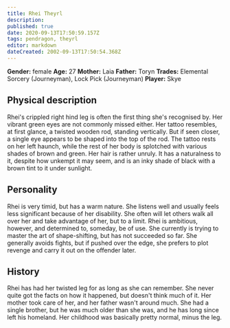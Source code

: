 ```yaml
---
title: Rhei Theyrl
description: 
published: true
date: 2020-09-13T17:50:59.157Z
tags: pendragon, theyrl
editor: markdown
dateCreated: 2002-09-13T17:50:54.368Z
---
```


**Gender:** female
**Age:** 27
**Mother:** Laia
**Father:** Toryn
**Trades:** Elemental Sorcery (Journeyman), Lock Pick (Journeyman)
**Player:** Skye

## Physical description

Rhei's crippled right hind leg is often the first thing she's recognised by.  Her vibrant green eyes are not commonly missed either.  Her tattoo resembles, at first glance, a twisted wooden rod, standing vertically.  But if seen closer, a single eye appears to be shaped into the top of the rod.  The tattoo rests  on her left haunch, while the rest of her body is  splotched with various shades of brown and green.  Her hair is rather unruly.  It has a naturalness to it, despite how unkempt it may seem, and is an inky shade of black with a brown tint to it under sunlight.

## Personality

Rhei is very timid, but has a warm nature.  She listens well and usually feels less significant because of her disability.  She often will let others walk all over her and take advantage of her, but to a limit.  Rhei is ambitious, however, and determined to, someday, be of use.  She currently is trying to master the art of shape-shifting, but has not succeeded so far.  She generally avoids fights, but if pushed over the edge, she prefers to plot revenge and carry it out on the offender later.

## History

Rhei has had her twisted leg for as long as she can remember.  She never quite got the facts on how it happened, but doesn't think much of it.  Her mother took care of her, and her father wasn't around much.  She had a single brother, but he was much older than she was, and he has long since left his homeland.  Her childhood was basically pretty normal, minus the leg.